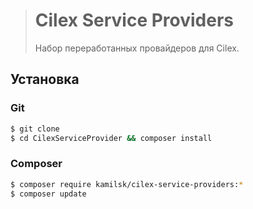 > # Cilex Service Providers
>
> Набор переработанных провайдеров для Cilex.

## Установка

### Git

```bash
$ git clone
$ cd CilexServiceProvider && composer install
```

### Composer

```bash
$ composer require kamilsk/cilex-service-providers:*
$ composer update
```
